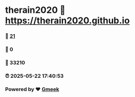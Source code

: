 # therain2020 :link: https://therain2020.github.io 
### :page_facing_up: [21](https://therain2020.github.io/tag.html) 
### :speech_balloon: 0 
### :hibiscus: 33210 
### :alarm_clock: 2025-05-22 17:40:53 
### Powered by :heart: [Gmeek](https://github.com/Meekdai/Gmeek)
